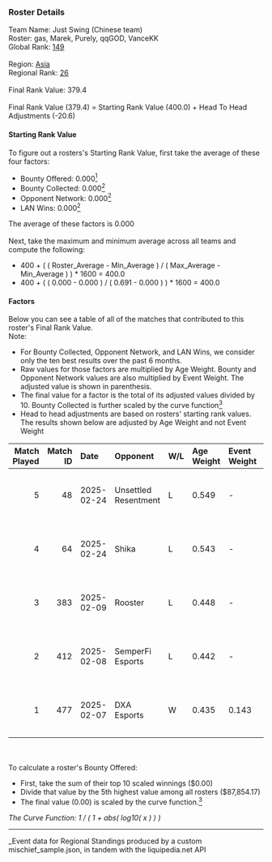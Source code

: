 ### Roster Details<br />
Team Name: Just Swing (Chinese team)<br />
Roster: gas, Marek, Purely, qqGOD, VanceKK<br />
Global Rank: [149](../../standings_global_2025_06_02.md)<br />
<br />
Region: [Asia]( ../../standings_asia_2025_06_02.md)<br />
Regional Rank: [26]( ../../standings_asia_2025_06_02.md)<br />
<br />
Final Rank Value:  379.4<br />
<br />
Final Rank Value (379.4) = Starting Rank Value (400.0) + Head To Head Adjustments (-20.6)<br />

#### Starting Rank Value<br />
To figure out a rosters's Starting Rank Value, first take the average of these four factors:<br />
- Bounty Offered: 0.000[<sup>1</sup>](#table2)
- Bounty Collected: 0.000[<sup>2</sup>](#table1)
- Opponent Network: 0.000[<sup>2</sup>](#table1)
- LAN Wins: 0.000[<sup>2</sup>](#table1)

The average of these factors is 0.000<br />
<br />
Next, take the maximum and minimum average across all teams and compute the following:<br />
- 400 + ( ( Roster_Average - Min_Average ) / ( Max_Average - Min_Average ) ) * 1600 = 400.0
- 400 + ( ( 0.000 - 0.000 ) / ( 0.691 - 0.000 ) ) * 1600 = 400.0


#### Factors<br />
Below you can see a table of all of the matches that contributed to this roster's Final Rank Value.<br />
Note:<br />

- For Bounty Collected, Opponent Network, and LAN Wins, we consider only the ten best results over the past 6 months.
- Raw values for those factors are multiplied by Age Weight. Bounty and Opponent Network values are also multiplied by Event Weight. The adjusted value is shown in parenthesis.
- The final value for a factor is the total of its adjusted values divided by 10. Bounty Collected is further scaled by the curve function[<sup>3</sup>](#curveFunction)
- Head to head adjustments are based on rosters' starting rank values. The results shown below are adjusted by Age Weight and not Event Weight
<span id="table1"></span><br />


| Match Played | Match ID | Date       | Opponent             | W/L | Age Weight | Event Weight | Bounty Collected | Opponent Network | LAN Wins  | H2H Adj. | Roster                             |
| -: | -: | :- | :- | :- | :- | :- | :- | :- | :- | -: | :- |
|            5 |       48 | 2025-02-24 | Unsettled Resentment | L   | 0.549      | -            | -                | -                | -         |    -5.35 | gas, Marek, Purely, qqGOD, VanceKK |
|            4 |       64 | 2025-02-24 | Shika                | L   | 0.543      | -            | -                | -                | -         |    -8.27 | gas, Marek, Purely, qqGOD, VanceKK |
|            3 |      383 | 2025-02-09 | Rooster              | L   | 0.448      | -            | -                | -                | -         |    -6.95 | gas, Marek, Purely, qqGOD, VanceKK |
|            2 |      412 | 2025-02-08 | SemperFi Esports     | L   | 0.442      | -            | -                | -                | -         |    -6.81 | gas, Marek, Purely, qqGOD, VanceKK |
|            1 |      477 | 2025-02-07 | DXA Esports          | W   | 0.435      | 0.143        | 0.000 (0.000)    | 0.000 (0.000)    | 0 (0.000) |     6.80 | gas, Marek, Purely, qqGOD, VanceKK |

<br />
<span id="table2"></span><br />
To calculate a roster's Bounty Offered:<br />

- First, take the sum of their top 10 scaled winnings ($0.00)
- Divide that value by the 5th highest value among all rosters ($87,854.17)
- The final value (0.00) is scaled by the curve function.[<sup>3</sup>](#curveFunction)

<span id="curveFunction"></span>_The Curve Function: 1 / ( 1 + abs( log10( x ) ) )_<br />

---
_Event data for Regional Standings produced by a custom mischief_sample.json, in tandem with the liquipedia.net API<br />
